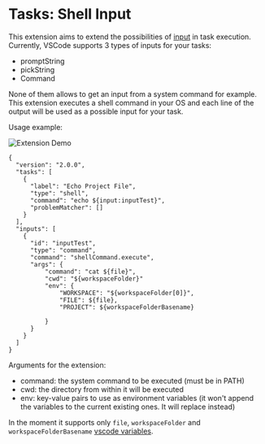 # Tasks: Shell Input

This extension aims to extend the possibilities of [input](https://code.visualstudio.com/docs/editor/variables-reference#_input-variables) in task execution. Currently, VSCode supports 3 types of inputs for your tasks: 
* promptString
* pickString
* Command

None of them allows to get an input from a system command for example. This extension executes a shell command in your OS and each line of the output will be used as a possible input for your task.

Usage example: 

![Extension Demo](https://github.com/augustocdias/vscode-shell-command/raw/master/demo.gif)

```
{
  "version": "2.0.0",
  "tasks": [
    {
      "label": "Echo Project File",
      "type": "shell",
      "command": "echo ${input:inputTest}",
      "problemMatcher": []
    }
  ],
  "inputs": [
    {
      "id": "inputTest",
      "type": "command",
      "command": "shellCommand.execute",
      "args": {
          "command": "cat ${file}",
          "cwd": "${workspaceFolder}"
          "env": {
              "WORKSPACE": "${workspaceFolder[0]}",
              "FILE": ${file},
              "PROJECT": ${workspaceFolderBasename}

          }
      }
    }
  ]
}
```

Arguments for the extension:
* command: the system command to be executed (must be in PATH)
* cwd: the directory from within it will be executed
* env: key-value pairs to use as environment variables (it won't append the variables to the current existing ones. It will replace instead)

In the moment it supports only `file`, `workspaceFolder` and `workspaceFolderBasename` [vscode variables](https://code.visualstudio.com/docs/editor/variables-reference).